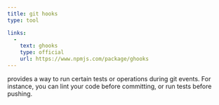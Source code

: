 ```yaml
---
title: git hooks
type: tool

links:
  -
    text: ghooks
    type: official
    url: https://www.npmjs.com/package/ghooks
---
```


provides a way to run certain tests or operations during git events. For instance, you can lint your code before committing, or run tests before pushing.
